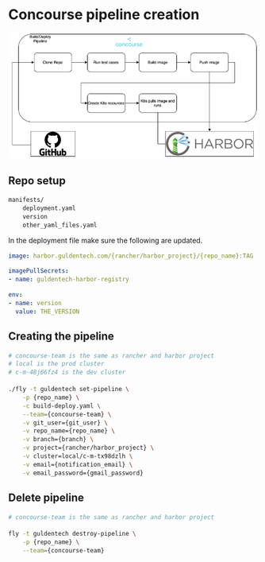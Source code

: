 # Concourse pipeline creation

![diagram](build_deploy.png)

## Repo setup

```bash
manifests/
	deployment.yaml
	version
	other_yaml_files.yaml
```

In the deployment file make sure the following are updated.

```yaml
image: harbor.guldentech.com/{rancher/harbor_project}/{repo_name}:TAG
```

```yaml
imagePullSecrets:
- name: guldentech-harbor-registry
```

```yaml
env:
- name: version
  value: THE_VERSION
```

## Creating the pipeline

```bash
# concourse-team is the same as rancher and harbor project
# local is the prod cluster
# c-m-48j66fz4 is the dev cluster

./fly -t guldentech set-pipeline \
	-p {repo_name} \
	-c build-deploy.yaml \
	--team={concourse-team} \
	-v git_user={git_user} \
	-v repo_name={repo_name} \
	-v branch={branch} \
	-v project={rancher/harbor_project} \
	-v cluster=local/c-m-tx98dzlh \
	-v email={notification_email} \
	-v email_password={gmail_password}
```

## Delete pipeline

```bash
# concourse-team is the same as rancher and harbor project

fly -t guldentech destroy-pipeline \
	-p {repo_name} \
	--team={concourse-team}
```
